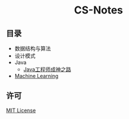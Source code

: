 <h1 align="center">CS-Notes</h1>


## 目录

- 数据结构与算法
- 设计模式
- Java
  - [Java工程师成神之路](https://hollischuang.gitee.io/tobetopjavaer/)
- [Machine Learning](ML)

## 许可

[MIT License](LICENSE)
